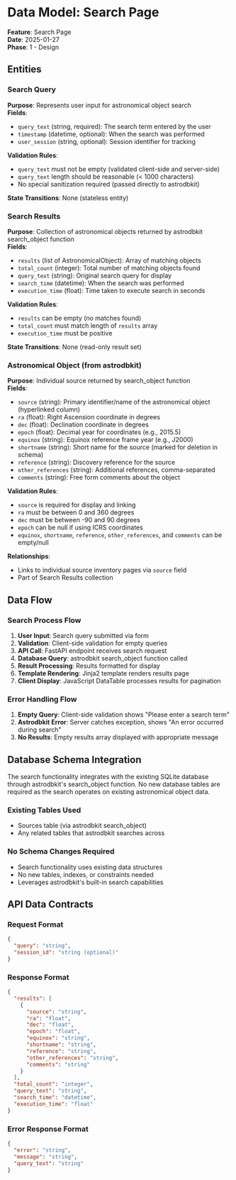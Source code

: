 # Data Model: Search Page

**Feature**: Search Page  
**Date**: 2025-01-27  
**Phase**: 1 - Design

## Entities

### Search Query

**Purpose**: Represents user input for astronomical object search  
**Fields**:
- `query_text` (string, required): The search term entered by the user
- `timestamp` (datetime, optional): When the search was performed
- `user_session` (string, optional): Session identifier for tracking

**Validation Rules**:
- `query_text` must not be empty (validated client-side and server-side)
- `query_text` length should be reasonable (< 1000 characters)
- No special sanitization required (passed directly to astrodbkit)

**State Transitions**: None (stateless entity)

### Search Results

**Purpose**: Collection of astronomical objects returned by astrodbkit search_object function  
**Fields**:
- `results` (list of AstronomicalObject): Array of matching objects
- `total_count` (integer): Total number of matching objects found
- `query_text` (string): Original search query for display
- `search_time` (datetime): When the search was performed
- `execution_time` (float): Time taken to execute search in seconds

**Validation Rules**:
- `results` can be empty (no matches found)
- `total_count` must match length of `results` array
- `execution_time` must be positive

**State Transitions**: None (read-only result set)

### Astronomical Object (from astrodbkit)

**Purpose**: Individual source returned by search_object function  
**Fields**:
- `source` (string): Primary identifier/name of the astronomical object (hyperlinked column)
- `ra` (float): Right Ascension coordinate in degrees
- `dec` (float): Declination coordinate in degrees  
- `epoch` (float): Decimal year for coordinates (e.g., 2015.5)
- `equinox` (string): Equinox reference frame year (e.g., J2000)
- `shortname` (string): Short name for the source (marked for deletion in schema)
- `reference` (string): Discovery reference for the source
- `other_references` (string): Additional references, comma-separated
- `comments` (string): Free form comments about the object

**Validation Rules**:
- `source` is required for display and linking
- `ra` must be between 0 and 360 degrees
- `dec` must be between -90 and 90 degrees
- `epoch` can be null if using ICRS coordinates
- `equinox`, `shortname`, `reference`, `other_references`, and `comments` can be empty/null

**Relationships**:
- Links to individual source inventory pages via `source` field
- Part of Search Results collection

## Data Flow

### Search Process Flow

1. **User Input**: Search query submitted via form
2. **Validation**: Client-side validation for empty queries
3. **API Call**: FastAPI endpoint receives search request
4. **Database Query**: astrodbkit search_object function called
5. **Result Processing**: Results formatted for display
6. **Template Rendering**: Jinja2 template renders results page
7. **Client Display**: JavaScript DataTable processes results for pagination

### Error Handling Flow

1. **Empty Query**: Client-side validation shows "Please enter a search term"
2. **Astrodbkit Error**: Server catches exception, shows "An error occurred during search"
3. **No Results**: Empty results array displayed with appropriate message

## Database Schema Integration

The search functionality integrates with the existing SQLite database through astrodbkit's search_object function. No new database tables are required as the search operates on existing astronomical object data.

### Existing Tables Used
- Sources table (via astrodbkit search_object)
- Any related tables that astrodbkit searches across

### No Schema Changes Required
- Search functionality uses existing data structures
- No new tables, indexes, or constraints needed
- Leverages astrodbkit's built-in search capabilities

## API Data Contracts

### Request Format
```json
{
  "query": "string",
  "session_id": "string (optional)"
}
```

### Response Format
```json
{
  "results": [
    {
      "source": "string",
      "ra": "float",
      "dec": "float",
      "epoch": "float",
      "equinox": "string",
      "shortname": "string",
      "reference": "string",
      "other_references": "string",
      "comments": "string"
    }
  ],
  "total_count": "integer",
  "query_text": "string",
  "search_time": "datetime",
  "execution_time": "float"
}
```

### Error Response Format
```json
{
  "error": "string",
  "message": "string",
  "query_text": "string"
}
```
